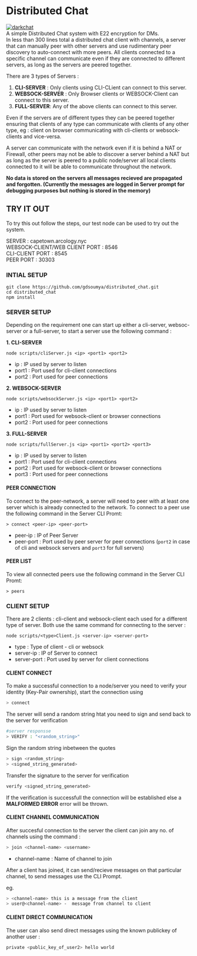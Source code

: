 # Distributed Chat

[![darkchat](https://circleci.com/gh/gdsoumya/distributed_chat.svg?style=svg)](https://app.circleci.com/projects/project-dashboard/github/gdsoumya)<br>
A simple Distributed Chat system with E22 encryption for DMs. <br>
In less than 300 lines total a distributed chat client with channels, a server that can manually peer with other servers and use rudimentary peer discovery to auto-connect with more peers. All clients connected to a specific channel can communicate even if they are connected to different servers, as long as the servers are peered together.

There are 3 types of Servers :

1. **CLI-SERVER** : Only clients using CLI-CLient can connect to this server.
2. **WEBSOCK-SERVER** : Only Browser clients or WEBSOCK-Client can connect to this server.
3. **FULL-SERVER**: Any of the above clients can connect to this server.

Even if the servers are of different types they can be peered together ensuring that clients of any type can communicate with clients of any other type, eg : client on browser communicating with cli-clients or websock-clients and vice-versa.

A server can communicate with the network even if it is behind a NAT or Firewall, other peers may not be able to discover a server behind a NAT but as long as the server is peered to a public node/server all local clients connected to it will be able to communicate throughout the network.

**No data is stored on the servers all messages recieved are propagated and forgotten. (Currently the messages are logged in Server prompt for debugging purposes but nothing is stored in the memory)**

## TRY IT OUT

To try this out follow the steps, our test node can be used to try out the system.

SERVER : capetown.arcology.nyc<br>
WEBSOCK-CLIENT/WEB CLIENT PORT : 8546<br>
CLI-CLIENT PORT : 8545<br>
PEER PORT : 30303<br>

### INTIAL SETUP

```
git clone https://github.com/gdsoumya/distributed_chat.git
cd distributed_chat
npm install
```

### SERVER SETUP

Depending on the requirement one can start up either a cli-server, websoc-server or a full-server, to start a server use the following command :

**1. CLI-SERVER**

```
node scripts/cliServer.js <ip> <port1> <port2>
```

-   ip : IP used by server to listen
-   port1 : Port used for cli-client connections
-   port2 : Port used for peer connections

**2. WEBSOCK-SERVER**

```
node scripts/websockServer.js <ip> <port1> <port2>
```

-   ip : IP used by server to listen
-   port1 : Port used for websock-client or browser connections
-   port2 : Port used for peer connections

**3. FULL-SERVER**

```
node scripts/fullServer.js <ip> <port1> <port2> <port3>
```

-   ip : IP used by server to listen
-   port1 : Port used for cli-client connections
-   port2 : Port used for websock-client or browser connections
-   port3 : Port used for peer connections

#### PEER CONNECTION

To connect to the peer-network, a server will need to peer with at least one server which is already connected to the network. To connect to a peer use the following command in the Server CLI Promt:

```
> connect <peer-ip> <peer-port>
```

-   peer-ip : IP of Peer Server
-   peer-port : Port used by peer server for peer connections (`port2` in case of cli and websock servers and `port3` for full servers)

#### PEER LIST

To view all connected peers use the following command in the Server CLI Promt:

```
> peers
```

### CLIENT SETUP

There are 2 clients : cli-client and websock-client each used for a different type of server. Both use the same command for connecting to the server :

```
node scripts/<type>Client.js <server-ip> <server-port>
```

-   type : Type of client - cli or websock
-   server-ip : IP of Server to connect
-   server-port : Port used by server for client connections

#### CLIENT CONNECT

To make a successful connection to a node/server you need to verify your identity (Key-Pair ownership), start the connection using

```bash
> connect
```

The server will send a random string htat you need to sign and send back to the server for verification

```bash
#server responsse
> VERIFY : "<random_string>"
```

Sign the random string inbetween the quotes

```bash
> sign <random_string>
> <signed_string_generated>
```

Transfer the signature to the server for verification

```bash
verify <signed_string_generated>
```

If the verification is successfull the connection will be established else a **MALFORMED ERROR** error will be thrown.

#### CLIENT CHANNEL COMMUNICATION

After succesful connection to the server the client can join any no. of channels using the command :

```bash
> join <channel-name> <username>
```

-   channel-name : Name of channel to join

After a client has joined, it can send/recieve messages on that particular channel, to send messages use the CLI Prompt.

eg.

```bash
> <channel-name> this is a message from the client
> user@<channel-name> -  message from channel to client
```
#### CLIENT DIRECT COMMUNICATION

The user can also send direct messages using the known publickey of another user :

```bash
private <public_key_of_user2> hello world
```
